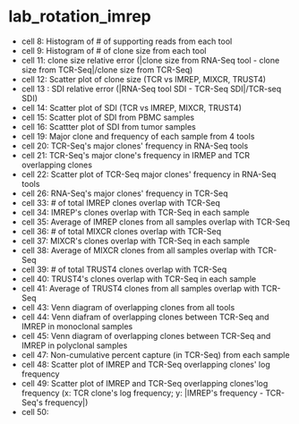 # lab_rotation_imrep

- cell 8: Histogram of # of supporting reads from each tool 
- cell 9: Histogram of # of clone size from each tool
- cell 11: clone size relative error (|clone size from RNA-Seq tool - clone size from TCR-Seq|/clone size from TCR-Seq)
- cell 12: Scatter plot of clone size (TCR vs IMREP, MIXCR, TRUST4)
- cell 13 : SDI relative error (|RNA-Seq tool SDI - TCR-Seq SDI|/TCR-seq SDI)
- cell 14: Scatter plot of SDI (TCR vs IMREP, MIXCR, TRUST4)
- cell 15: Scatter plot of SDI from PBMC samples
- cell 16: Scattter plot of SDI from tumor samples
- cell 19: Major clone and frequency of each sample from 4 tools
- cell 20: TCR-Seq's major clones' frequency in RNA-Seq tools
- cell 21: TCR-Seq's major clone's frequency in IRMEP and TCR overlapping clones
- cell 22: Scatter plot of TCR-Seq major clones' frequency in RNA-Seq tools
- cell 26: RNA-Seq's major clones' frequency in TCR-Seq
- cell 33: # of total IMREP clones overlap with TCR-Seq
- cell 34: IMREP's clones overlap with TCR-Seq in each sample
- cell 35: Average of IMREP clones from all samples overlap with TCR-Seq
- cell 36: # of total MIXCR clones overlap with TCR-Seq
- cell 37: MIXCR's clones overlap with TCR-Seq in each sample
- cell 38: Average of MIXCR clones from all samples overlap with TCR-Seq
- cell 39: # of total TRUST4 clones overlap with TCR-Seq
- cell 40: TRUST4's clones overlap with TCR-Seq in each sample
- cell 41: Average of TRUST4 clones from all samples overlap with TCR-Seq
- cell 43: Venn diagram of overlapping clones from all tools
- cell 44: Venn diafram of overlapping clones between TCR-Seq and IMREP in monoclonal samples
- cell 45: Venn diagram of overlapping clones between TCR-Seq and IMREP in polyclonal samples
- cell 47: Non-cumulative percent capture (in TCR-Seq) from each sample
- cell 48: Scatter plot of IMREP and TCR-Seq overlapping clones' log frequency 
- cell 49: Scatter plot of IMREP and TCR-Seq overlapping clones'log frequency (x: TCR clone's log frequency; y: |IMREP's frequency - TCR-Seq's frequency|)
- cell 50: 

